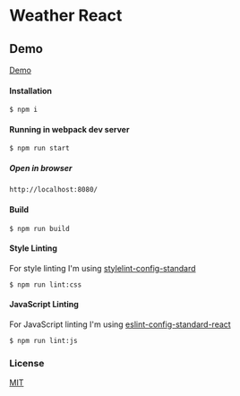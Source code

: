 # Weather React

## Demo
[Demo](https://olegbilyk.github.io/weather)

#### Installation

```
$ npm i
```

#### Running in webpack dev server

```
$ npm run start
```

##### Open in browser

```
http://localhost:8080/
```

#### Build

```
$ npm run build
```

#### Style Linting

For style linting I'm using [stylelint-config-standard](https://github.com/stylelint/stylelint-config-standard)

```
$ npm run lint:css
```

#### JavaScript Linting

For JavaScript linting I'm using [eslint-config-standard-react](https://github.com/feross/eslint-config-standard-react)

```
$ npm run lint:js
```

### License

[MIT](LICENSE.md)
